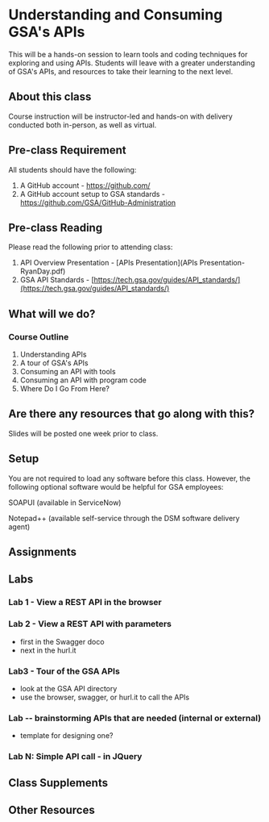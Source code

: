 # Understanding and Consuming GSA's APIs

This will be a hands-on session to learn tools and coding techniques for exploring and using APIs. Students will leave with a greater understanding of GSA's APIs, and resources to take their learning to the next level.

## About this class

Course instruction will be instructor-led and hands-on with delivery conducted both in-person, as well as virtual.

## Pre-class Requirement

All students should have the following:
1. A GitHub account - https://github.com/
2. A GitHub account setup to GSA standards - https://github.com/GSA/GitHub-Administration

## Pre-class Reading

Please read the following prior to attending class:

1. API Overview Presentation - [APIs Presentation](APIs Presentation-RyanDay.pdf)
2. GSA API Standards - [https://tech.gsa.gov/guides/API_standards/](https://tech.gsa.gov/guides/API_standards/)


## What will we do?

### Course Outline
1. Understanding APIs
2. A tour of GSA's APIs
3. Consuming an API with tools
4. Consuming an API with program code
5. Where Do I Go From Here?


## Are there any resources that go along with this?
Slides will be posted one week prior to class.

## Setup
You are not required to load any software before this class. However, the following optional software would be helpful for GSA employees:

SOAPUI (available in ServiceNow)

Notepad++ (available self-service through the DSM software delivery agent)

## Assignments

## Labs

### Lab 1 - View a REST API in the browser

### Lab 2 - View a REST API with parameters
- first in the Swagger doco
- next in the hurl.it

### Lab3 - Tour of the GSA APIs
- look at the GSA API directory
- use the browser, swagger, or hurl.it to call the APIs


### Lab -- brainstorming APIs that are needed (internal or external)
- template for designing one?

### Lab N: Simple API call - in JQuery


## Class Supplements

## Other Resources